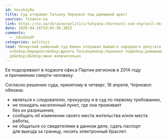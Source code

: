 ```yaml
---
id: hncvkzy9u
title: Суд отправил Татьяну Чорновол под домашний арест
sources: finance-ua
link: https://nv.ua/ukraine/politics/tatyana-chornovol-sud-otpravil-eks-nardepa-pod-domashniy-arest-50082633.html
date: 2020-04-16T19:03:56.302Z
comments:
  - _U5vXUxdP
categories: politics
lead: Печерский районный суд Киева отправил бывшего народного депутата
  от&nbsp;Народного&nbsp;фронта Татьяну&nbsp;Чорновол под&nbsp;домашний арест
  до&nbsp;8&nbsp;июня включительно
---
```

Ее подозревают в&nbsp;поджоге офиса Партии регионов в&nbsp;2014&nbsp;году и&nbsp;причинении смерти человеку.

Согласно решению суда, принятому в&nbsp;четверг, 16&nbsp;апреля, Чорновол обязана:

- являться к&nbsp;следователю, прокурору и&nbsp;в&nbsp;суд по&nbsp;первому требованию,
- не&nbsp;покидать населенный пункт, где она проживает без&nbsp;их&nbsp;разрешения,
- сообщать об&nbsp;изменении своего места жительства и/или места работы,
- не&nbsp;общаться со&nbsp;свидетелями в&nbsp;данном деле, сдать паспорт для&nbsp;выезда за&nbsp;границу, носить электронный браслет.